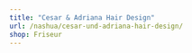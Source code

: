 ```yaml
---
title: "Cesar & Adriana Hair Design"
url: /nashua/cesar-und-adriana-hair-design/
shop: Friseur
---
```

